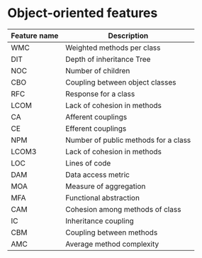 # Object-oriented features

| Feature name | Description |
|---|---|
|WMC| Weighted methods per class|
| DIT| Depth of inheritance Tree|
| NOC| Number of children|
 |CBO| Coupling between object classes|
| RFC| Response for a class|
| LCOM| Lack of cohesion in methods|
 |CA| Afferent couplings|
| CE| Efferent couplings|
 |NPM| Number of public methods for a class|
 |LCOM3| Lack of cohesion in methods|
| LOC| Lines of code|
| DAM| Data access metric|
| MOA| Measure of aggregation|
 |MFA| Functional abstraction|
 |CAM| Cohesion among methods of class|
 |IC| Inheritance coupling|
 |CBM| Coupling between methods|
 |AMC| Average method complexity|